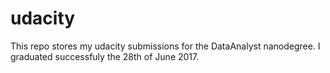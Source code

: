 # udacity
This repo stores my udacity submissions for the DataAnalyst nanodegree. 
I graduated successfuly the 28th of June 2017.
